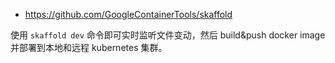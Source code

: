 * https://github.com/GoogleContainerTools/skaffold

使用 `skaffold dev` 命令即可实时监听文件变动，然后 build&push docker image 并部署到本地和远程 kubernetes 集群。

